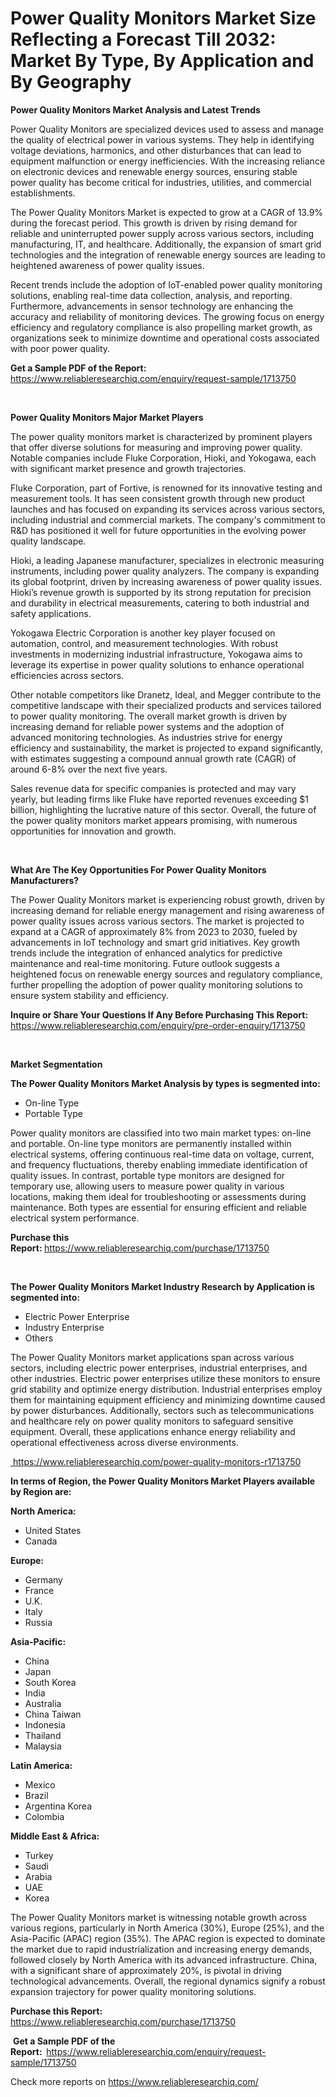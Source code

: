 <p><h1>Power Quality Monitors Market Size Reflecting a Forecast Till 2032: Market By Type, By Application and By Geography</h1></p><p><strong>Power Quality Monitors Market Analysis and Latest Trends</strong></p>
<p><p>Power Quality Monitors are specialized devices used to assess and manage the quality of electrical power in various systems. They help in identifying voltage deviations, harmonics, and other disturbances that can lead to equipment malfunction or energy inefficiencies. With the increasing reliance on electronic devices and renewable energy sources, ensuring stable power quality has become critical for industries, utilities, and commercial establishments.</p><p>The Power Quality Monitors Market is expected to grow at a CAGR of 13.9% during the forecast period. This growth is driven by rising demand for reliable and uninterrupted power supply across various sectors, including manufacturing, IT, and healthcare. Additionally, the expansion of smart grid technologies and the integration of renewable energy sources are leading to heightened awareness of power quality issues. </p><p>Recent trends include the adoption of IoT-enabled power quality monitoring solutions, enabling real-time data collection, analysis, and reporting. Furthermore, advancements in sensor technology are enhancing the accuracy and reliability of monitoring devices. The growing focus on energy efficiency and regulatory compliance is also propelling market growth, as organizations seek to minimize downtime and operational costs associated with poor power quality.</p></p>
<p><strong>Get a Sample PDF of the Report:&nbsp;</strong> <a href="https://www.reliableresearchiq.com/enquiry/request-sample/1713750?utm_campaign=1141&utm_medium=2&utm_source=Github&utm_content=ia&utm_term=11012025&utm_id=power-quality-monitors">https://www.reliableresearchiq.com/enquiry/request-sample/1713750</a></p>
<p>&nbsp;</p>
<p><strong>Power Quality Monitors Major Market Players</strong></p>
<p><p>The power quality monitors market is characterized by prominent players that offer diverse solutions for measuring and improving power quality. Notable companies include Fluke Corporation, Hioki, and Yokogawa, each with significant market presence and growth trajectories.</p><p>Fluke Corporation, part of Fortive, is renowned for its innovative testing and measurement tools. It has seen consistent growth through new product launches and has focused on expanding its services across various sectors, including industrial and commercial markets. The company's commitment to R&D has positioned it well for future opportunities in the evolving power quality landscape.</p><p>Hioki, a leading Japanese manufacturer, specializes in electronic measuring instruments, including power quality analyzers. The company is expanding its global footprint, driven by increasing awareness of power quality issues. Hioki’s revenue growth is supported by its strong reputation for precision and durability in electrical measurements, catering to both industrial and safety applications.</p><p>Yokogawa Electric Corporation is another key player focused on automation, control, and measurement technologies. With robust investments in modernizing industrial infrastructure, Yokogawa aims to leverage its expertise in power quality solutions to enhance operational efficiencies across sectors.</p><p>Other notable competitors like Dranetz, Ideal, and Megger contribute to the competitive landscape with their specialized products and services tailored to power quality monitoring. The overall market growth is driven by increasing demand for reliable power systems and the adoption of advanced monitoring technologies. As industries strive for energy efficiency and sustainability, the market is projected to expand significantly, with estimates suggesting a compound annual growth rate (CAGR) of around 6-8% over the next five years.</p><p>Sales revenue data for specific companies is protected and may vary yearly, but leading firms like Fluke have reported revenues exceeding $1 billion, highlighting the lucrative nature of this sector. Overall, the future of the power quality monitors market appears promising, with numerous opportunities for innovation and growth.</p></p>
<p>&nbsp;</p>
<p><strong>What Are The Key Opportunities For Power Quality Monitors Manufacturers?</strong></p>
<p><p>The Power Quality Monitors market is experiencing robust growth, driven by increasing demand for reliable energy management and rising awareness of power quality issues across various sectors. The market is projected to expand at a CAGR of approximately 8% from 2023 to 2030, fueled by advancements in IoT technology and smart grid initiatives. Key growth trends include the integration of enhanced analytics for predictive maintenance and real-time monitoring. Future outlook suggests a heightened focus on renewable energy sources and regulatory compliance, further propelling the adoption of power quality monitoring solutions to ensure system stability and efficiency.</p></p>
<p><strong>Inquire or Share Your Questions If Any Before Purchasing This Report:</strong> <a href="https://www.reliableresearchiq.com/enquiry/pre-order-enquiry/1713750?utm_campaign=1141&utm_medium=2&utm_source=Github&utm_content=ia&utm_term=11012025&utm_id=power-quality-monitors">https://www.reliableresearchiq.com/enquiry/pre-order-enquiry/1713750</a></p>
<p>&nbsp;</p>
<p><strong>Market Segmentation</strong></p>
<p><strong>The Power Quality Monitors Market Analysis by types is segmented into:</strong></p>
<p><ul><li>On-line Type</li><li>Portable Type</li></ul></p>
<p><p>Power quality monitors are classified into two main market types: on-line and portable. On-line type monitors are permanently installed within electrical systems, offering continuous real-time data on voltage, current, and frequency fluctuations, thereby enabling immediate identification of quality issues. In contrast, portable type monitors are designed for temporary use, allowing users to measure power quality in various locations, making them ideal for troubleshooting or assessments during maintenance. Both types are essential for ensuring efficient and reliable electrical system performance.</p></p>
<p><strong>Purchase this Report:&nbsp;</strong><a href="https://www.reliableresearchiq.com/purchase/1713750?utm_campaign=1141&utm_medium=2&utm_source=Github&utm_content=ia&utm_term=11012025&utm_id=power-quality-monitors">https://www.reliableresearchiq.com/purchase/1713750</a></p>
<p>&nbsp;</p>
<p><strong>The Power Quality Monitors Market Industry Research by Application is segmented into:</strong></p>
<p><ul><li>Electric Power Enterprise</li><li>Industry Enterprise</li><li>Others</li></ul></p>
<p><p>The Power Quality Monitors market applications span across various sectors, including electric power enterprises, industrial enterprises, and other industries. Electric power enterprises utilize these monitors to ensure grid stability and optimize energy distribution. Industrial enterprises employ them for maintaining equipment efficiency and minimizing downtime caused by power disturbances. Additionally, sectors such as telecommunications and healthcare rely on power quality monitors to safeguard sensitive equipment. Overall, these applications enhance energy reliability and operational effectiveness across diverse environments.</p></p>
<p><a href="https://www.reliableresearchiq.com/power-quality-monitors-r1713750?utm_campaign=1141&utm_medium=2&utm_source=Github&utm_content=ia&utm_term=11012025&utm_id=power-quality-monitors">&nbsp;https://www.reliableresearchiq.com/power-quality-monitors-r1713750</a></p>
<p><strong>In terms of Region, the Power Quality Monitors Market Players available by Region are:</strong></p>
<p>
    <p> <strong> North America: </strong>
        <ul>
            <li>United States</li>
            <li>Canada</li>
        </ul>
        </p> 
    <p> <strong> Europe: </strong>
        <ul>
            <li>Germany</li>
            <li>France</li>
            <li>U.K.</li>
            <li>Italy</li>
            <li>Russia</li>
        </ul>
        </p> 
    <p> <strong> Asia-Pacific: </strong>
        <ul>
            <li>China</li>
            <li>Japan</li>
            <li>South Korea</li>
            <li>India</li>
            <li>Australia</li>
            <li>China Taiwan</li>
            <li>Indonesia</li>
            <li>Thailand</li>
            <li>Malaysia</li>
        </ul>
        </p> 
    <p> <strong> Latin America: </strong>
        <ul>
            <li>Mexico</li>
            <li>Brazil</li>
            <li>Argentina Korea</li>
            <li>Colombia</li>
        </ul>
        </p> 
    <p> <strong> Middle East & Africa: </strong>
        <ul>
            <li>Turkey</li>
            <li>Saudi</li>
            <li>Arabia</li>
            <li>UAE</li>
            <li>Korea</li>
        </ul>
    </p>
    </p>
<p><p>The Power Quality Monitors market is witnessing notable growth across various regions, particularly in North America (30%), Europe (25%), and the Asia-Pacific (APAC) region (35%). The APAC region is expected to dominate the market due to rapid industrialization and increasing energy demands, followed closely by North America with its advanced infrastructure. China, with a significant share of approximately 20%, is pivotal in driving technological advancements. Overall, the regional dynamics signify a robust expansion trajectory for power quality monitoring solutions.</p></p>
<p><strong>Purchase this Report: </strong><a href="https://www.reliableresearchiq.com/purchase/1713750?utm_campaign=1141&utm_medium=2&utm_source=Github&utm_content=ia&utm_term=11012025&utm_id=power-quality-monitors">https://www.reliableresearchiq.com/purchase/1713750</a></p>
<p>&nbsp;<strong>Get a Sample PDF of the Report:&nbsp;&nbsp;</strong><a href="https://www.reliableresearchiq.com/enquiry/request-sample/1713750?utm_campaign=1141&utm_medium=2&utm_source=Github&utm_content=ia&utm_term=11012025&utm_id=power-quality-monitors">https://www.reliableresearchiq.com/enquiry/request-sample/1713750</a></p>
<p><strong></strong></p>
<p>Check more reports on <a href="https://www.reliableresearchiq.com/?utm_campaign=1141&utm_medium=2&utm_source=Github&utm_content=ia&utm_term=11012025&utm_id=power-quality-monitors">https://www.reliableresearchiq.com/</a></p>